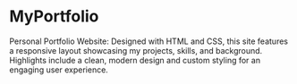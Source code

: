 # MyPortfolio
Personal Portfolio Website: Designed with HTML and CSS, this site features a responsive layout showcasing my projects, skills, and background. Highlights include a clean, modern design and custom styling for an engaging user experience.
